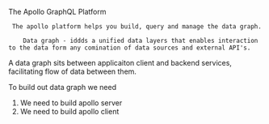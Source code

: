 
The Apollo GraphQL Platform 

     The apollo platform helps you build, query and manage the data graph. 

        Data graph - iddds a unified data layers that enables interaction to the data form any comination of data sources and external API's.

A data graph sits between applicaiton client and backend  services, facilitating flow of data between them.

To build out data graph we need 

1) We need to build apollo server 
2) We need to build apollo client
 
